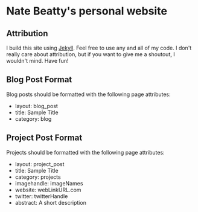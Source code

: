 Nate Beatty's personal website
===

Attribution
---
I build this site using [Jekyll](https://github.com/mojombo/jekyll). Feel free to use any and all of my code. I don't really care about attribution, but if you want to give me a shoutout, I wouldn't mind. Have fun!

Blog Post Format
---
Blog posts should be formatted with the following page attributes:
* layout: blog_post
* title: Sample Title
* category: blog

Project Post Format
---
Projects should be formatted with the following page attributes:
* layout: project_post
* title: Sample Title
* category: projects
* imagehandle: imageNames
* website: webLinkURL.com
* twitter: twitterHandle
* abstract: A short description